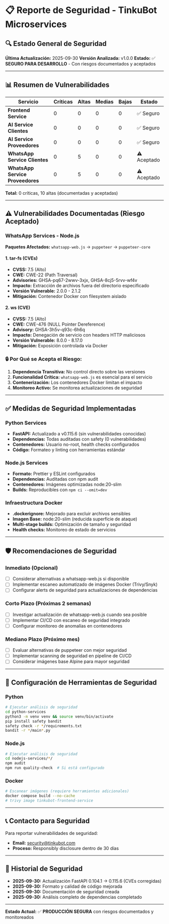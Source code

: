 # 📋 Reporte de Seguridad - TinkuBot Microservices

## 🔍 **Estado General de Seguridad**

**Última Actualización:** 2025-09-30
**Versión Analizada:** v1.0.0
**Estado:** ✅ **SEGURO PARA DESARROLLO** - Con riesgos documentados y aceptados

---

## 📊 **Resumen de Vulnerabilidades**

| Servicio | Críticas | Altas | Medias | Bajas | Estado |
|----------|----------|-------|--------|-------|---------|
| **Frontend Service** | 0 | 0 | 0 | 0 | ✅ Seguro |
| **AI Service Clientes** | 0 | 0 | 0 | 0 | ✅ Seguro |
| **AI Service Proveedores** | 0 | 0 | 0 | 0 | ✅ Seguro |
| **WhatsApp Service Clientes** | 0 | 5 | 0 | 0 | ⚠️ Aceptado |
| **WhatsApp Service Proveedores** | 0 | 5 | 0 | 0 | ⚠️ Aceptado |

**Total:** 0 críticas, 10 altas (documentadas y aceptadas)

---

## ⚠️ **Vulnerabilidades Documentadas (Riesgo Aceptado)**

### WhatsApp Services - Node.js

**Paquetes Afectados:** `whatsapp-web.js` → `puppeteer` → `puppeteer-core`

#### 1. **tar-fs (CVEs)**
- **CVSS:** 7.5 (Alto)
- **CWE:** CWE-22 (Path Traversal)
- **Advisories:** GHSA-pq67-2wwv-3xjx, GHSA-8cj5-5rvv-wf4v
- **Impacto:** Extracción de archivos fuera del directorio especificado
- **Versión Vulnerable:** 2.0.0 - 2.1.2
- **Mitigación:** Contenedor Docker con filesystem aislado

#### 2. **ws (CVE)**
- **CVSS:** 7.5 (Alto)
- **CWE:** CWE-476 (NULL Pointer Dereference)
- **Advisory:** GHSA-3h5v-q93c-6h6q
- **Impacto:** Denegación de servicio con headers HTTP maliciosos
- **Versión Vulnerable:** 8.0.0 - 8.17.0
- **Mitigación:** Exposición controlada via Docker

### 🔒 **Por Qué se Acepta el Riesgo:**

1. **Dependencia Transitiva:** No control directo sobre las versiones
2. **Funcionalidad Crítica:** `whatsapp-web.js` es esencial para el servicio
3. **Contenerización:** Los contenedores Docker limitan el impacto
4. **Monitoreo Activo:** Se monitorea actualizaciones de seguridad

---

## ✅ **Medidas de Seguridad Implementadas**

### **Python Services**
- **FastAPI:** Actualizado a v0.115.6 (sin vulnerabilidades conocidas)
- **Dependencias:** Todas auditadas con safety (0 vulnerabilidades)
- **Contenedores:** Usuario no-root, health checks configurados
- **Código:** Formateo y linting con herramientas estándar

### **Node.js Services**
- **Formato:** Prettier y ESLint configurados
- **Dependencias:** Auditadas con npm audit
- **Contenedores:** Imágenes optimizadas node:20-slim
- **Builds:** Reproducibles con `npm ci --omit=dev`

### **Infraestructura Docker**
- **.dockerignore:** Mejorado para excluir archivos sensibles
- **Imagen Base:** node:20-slim (reducida superficie de ataque)
- **Multi-stage builds:** Optimización de tamaño y seguridad
- **Health checks:** Monitoreo de estado de servicios

---

## 🛡️ **Recomendaciones de Seguridad**

### **Inmediato (Opcional)**
- [ ] Considerar alternativas a whatsapp-web.js si disponible
- [ ] Implementar escaneo automatizado de imágenes Docker (Trivy/Snyk)
- [ ] Configurar alerts de seguridad para actualizaciones de dependencias

### **Corto Plazo (Próximas 2 semanas)**
- [ ] Investigar actualización de whatsapp-web.js cuando sea posible
- [ ] Implementar CI/CD con escaneo de seguridad integrado
- [ ] Configurar monitoreo de anomalías en contenedores

### **Mediano Plazo (Próximo mes)**
- [ ] Evaluar alternativas de puppeteer con mejor seguridad
- [ ] Implementar scanning de seguridad en pipeline de CI/CD
- [ ] Considerar imágenes base Alpine para mayor seguridad

---

## 🔧 **Configuración de Herramientas de Seguridad**

### **Python**
```bash
# Ejecutar análisis de seguridad
cd python-services
python3 -m venv venv && source venv/bin/activate
pip install safety bandit
safety check -r */requirements.txt
bandit -r */main*.py
```

### **Node.js**
```bash
# Ejecutar análisis de seguridad
cd nodejs-services/*/
npm audit
npm run quality-check  # Si está configurado
```

### **Docker**
```bash
# Escanear imágenes (requiere herramientas adicionales)
docker compose build --no-cache
# trivy image tinkubot-frontend-service
```

---

## 📞 **Contacto para Seguridad**

Para reportar vulnerabilidades de seguridad:
- **Email:** security@tinkubot.com
- **Proceso:** Responsibly disclosure dentro de 30 días

---

## 📅 **Historial de Seguridad**

- **2025-09-30:** Actualización FastAPI 0.104.1 → 0.115.6 (CVEs corregidas)
- **2025-09-30:** Formato y calidad de código mejorada
- **2025-09-30:** Documentación de seguridad creada
- **2025-09-30:** Análisis completo de dependencias completado

---

**Estado Actual:** ✅ **PRODUCCIÓN SEGURA** con riesgos documentados y monitoreados